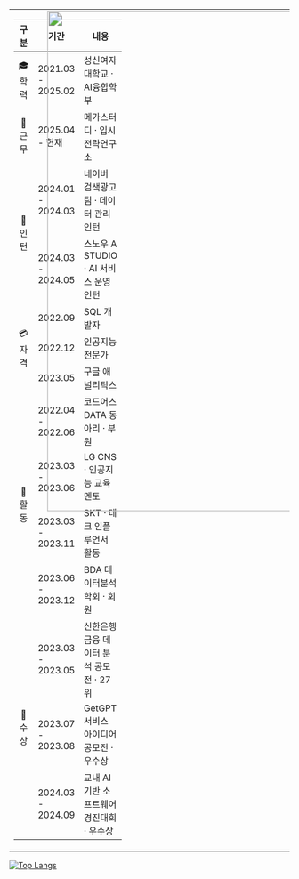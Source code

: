 <table width="100%" border="0" style="border:none; border-collapse:collapse;">
  <tr>
    <!-- 왼쪽: 경력/학력 표 (폭 줄임) -->
    <td width="50%" valign="top" style="border:none;">
      <table width="100%">
        <colgroup>
          <col width="20%">
          <col width="25%"> 
          <col width="55%">
        </colgroup>
        <thead>
          <tr>
            <th align="center">구분</th>
            <th align="center">기간</th>
            <th align="center">내용</th>
          </tr>
        </thead>
        <tbody>
          <tr> 
            <td align="center">🎓 학력</td>
            <td align="left">2021.03 - 2025.02</td>
            <td align="left">성신여자대학교 · AI융합학부</td>
          </tr>
          <tr>
            <td align="center">🏢 근무</td>
            <td align="left">2025.04 - 현재</td>
            <td align="left">메가스터디 · 입시전략연구소</td>
          </tr>
          <tr>
            <td rowspan="2" align="center">👔 인턴</td>
            <td align="left">2024.01 - 2024.03</td>
            <td align="left">네이버 검색광고팀 · 데이터 관리 인턴</td>
          </tr>
          <tr>
            <td align="left">2024.03 - 2024.05</td>
            <td align="left">스노우 A STUDIO · AI 서비스 운영 인턴</td>
          </tr>
          <tr>
            <td rowspan="3" align="center">💳 자격</td>
            <td align="left">2022.09</td>
            <td align="left">SQL 개발자</td>
          </tr>
          <tr>
            <td align="left">2022.12</td>
            <td align="left">인공지능전문가</td>
          </tr>
          <tr>
            <td align="left">2023.05</td>
            <td align="left">구글 애널리틱스</td>
          </tr>
          <tr>
            <td rowspan="4" align="center">🎯 활동</td>
            <td align="left">2022.04 - 2022.06</td>
            <td align="left">코드어스 DATA 동아리 · 부원</td>
          </tr>
          <tr>
            <td align="left">2023.03 - 2023.06</td>
            <td align="left">LG CNS · 인공지능 교육 멘토</td>
          </tr>
          <tr>
            <td align="left">2023.03 - 2023.11</td>
            <td align="left">SKT · 테크 인플루언서 활동</td>
          </tr>
          <tr>
            <td align="left">2023.06 - 2023.12</td>
            <td align="left">BDA 데이터분석 학회 · 회원</td>
          </tr>
          <tr>
            <td rowspan="3" align="center">🥇 수상</td>
            <td align="left">2023.03 - 2023.05</td>
            <td align="left">신한은행 금융 데이터 분석 공모전 · 27위</td>
          </tr>
          <tr>
            <td align="left">2023.07 - 2023.08</td>
            <td align="left">GetGPT 서비스 아이디어 공모전 · 우수상</td>
          </tr>
          <tr>
            <td align="left">2024.03 - 2024.09</td>
            <td align="left">교내 AI 기반 소프트웨어 경진대회 · 우수상</td>
          </tr>
        </tbody>
      </table>
    </td>
    <!-- 오른쪽: GitHub Stats (폭 넓힘 & 이미지 확대) -->
    <td width="50%" valign="top" align="center" style="border:none;">
      <div style="transform: scale(1.5); transform-origin: top center;">
        <img src="https://github-readme-stats.vercel.app/api?username=Rkdekdls&show_icons=true" width="600" />
      </div>
    </td>
  </tr>
</table>

[![Top Langs](https://github-readme-stats.vercel.app/api/top-langs/?username=Rkdekdls&layout=donut-vertical)](https://github.com/anuraghazra/github-readme-stats)
